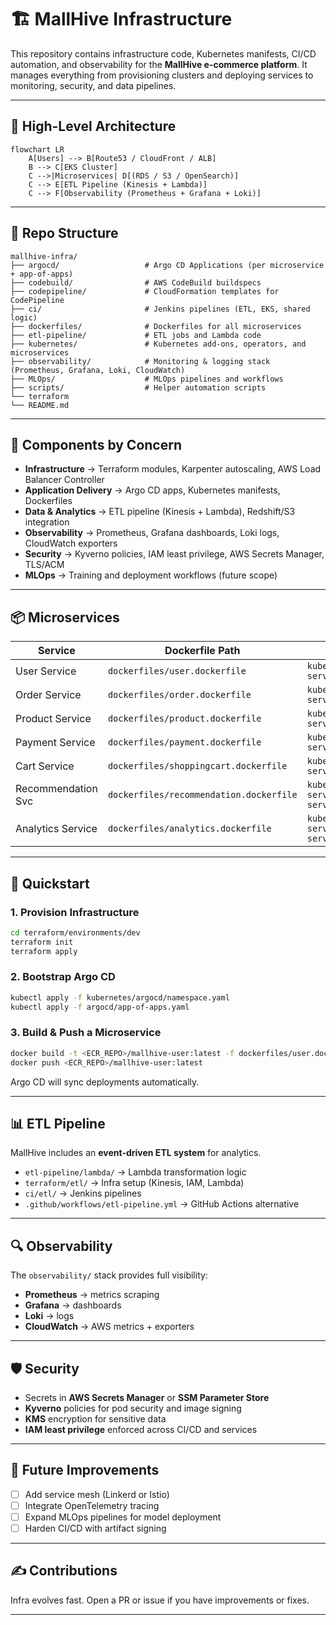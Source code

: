 # 🏗️ MallHive Infrastructure

This repository contains infrastructure code, Kubernetes manifests, CI/CD automation, and observability for the **MallHive e-commerce platform**.
It manages everything from provisioning clusters and deploying services to monitoring, security, and data pipelines.

---

## 📐 High-Level Architecture

```mermaid
flowchart LR
    A[Users] --> B[Route53 / CloudFront / ALB]
    B --> C[EKS Cluster]
    C -->|Microservices| D[(RDS / S3 / OpenSearch)]
    C --> E[ETL Pipeline (Kinesis + Lambda)]
    C --> F[Observability (Prometheus + Grafana + Loki)]
```

---

## 📁 Repo Structure

```plaintext
mallhive-infra/
├── argocd/                   # Argo CD Applications (per microservice + app-of-apps)
├── codebuild/                # AWS CodeBuild buildspecs
├── codepipeline/             # CloudFormation templates for CodePipeline
├── ci/                       # Jenkins pipelines (ETL, EKS, shared logic)
├── dockerfiles/              # Dockerfiles for all microservices
├── etl-pipeline/             # ETL jobs and Lambda code
├── kubernetes/               # Kubernetes add-ons, operators, and microservices
├── observability/            # Monitoring & logging stack (Prometheus, Grafana, Loki, CloudWatch)
├── MLOps/                    # MLOps pipelines and workflows
├── scripts/                  # Helper automation scripts
└── terraform
└── README.md

```

---

## 🧩 Components by Concern

* **Infrastructure** → Terraform modules, Karpenter autoscaling, AWS Load Balancer Controller
* **Application Delivery** → Argo CD apps, Kubernetes manifests, Dockerfiles
* **Data & Analytics** → ETL pipeline (Kinesis + Lambda), Redshift/S3 integration
* **Observability** → Prometheus, Grafana dashboards, Loki logs, CloudWatch exporters
* **Security** → Kyverno policies, IAM least privilege, AWS Secrets Manager, TLS/ACM
* **MLOps** → Training and deployment workflows (future scope)

---

## 📦 Microservices

| Service            | Dockerfile Path                         | Deployment Path                                      |
| ------------------ | --------------------------------------- | ---------------------------------------------------- |
| User Service       | `dockerfiles/user.dockerfile`           | `kubernetes/micro-services/user-service/`            |
| Order Service      | `dockerfiles/order.dockerfile`          | `kubernetes/micro-services/order-service/`           |
| Product Service    | `dockerfiles/product.dockerfile`        | `kubernetes/micro-services/product-service/`         |
| Payment Service    | `dockerfiles/payment.dockerfile`        | `kubernetes/micro-services/payment-service/`         |
| Cart Service       | `dockerfiles/shoppingcart.dockerfile`   | `kubernetes/micro-services/cart-service/`            |
| Recommendation Svc | `dockerfiles/recommendation.dockerfile` | `kubernetes/micro-services/recommendations-service/` |
| Analytics Service  | `dockerfiles/analytics.dockerfile`      | `kubernetes/micro-services/analytics-service/`       |

---

## 🚀 Quickstart

### 1. Provision Infrastructure

```bash
cd terraform/environments/dev
terraform init
terraform apply
```

### 2. Bootstrap Argo CD

```bash
kubectl apply -f kubernetes/argocd/namespace.yaml
kubectl apply -f argocd/app-of-apps.yaml
```

### 3. Build & Push a Microservice

```bash
docker build -t <ECR_REPO>/mallhive-user:latest -f dockerfiles/user.dockerfile .
docker push <ECR_REPO>/mallhive-user:latest
```

Argo CD will sync deployments automatically.

---

## 📊 ETL Pipeline

MallHive includes an **event-driven ETL system** for analytics.

* `etl-pipeline/lambda/` → Lambda transformation logic
* `terraform/etl/` → Infra setup (Kinesis, IAM, Lambda)
* `ci/etl/` → Jenkins pipelines
* `.github/workflows/etl-pipeline.yml` → GitHub Actions alternative

---

## 🔍 Observability

The `observability/` stack provides full visibility:

* **Prometheus** → metrics scraping
* **Grafana** → dashboards
* **Loki** → logs
* **CloudWatch** → AWS metrics + exporters

---

## 🛡️ Security

* Secrets in **AWS Secrets Manager** or **SSM Parameter Store**
* **Kyverno** policies for pod security and image signing
* **KMS** encryption for sensitive data
* **IAM least privilege** enforced across CI/CD and services

---

## 📌 Future Improvements

* [ ] Add service mesh (Linkerd or Istio)
* [ ] Integrate OpenTelemetry tracing
* [ ] Expand MLOps pipelines for model deployment
* [ ] Harden CI/CD with artifact signing

---

## ✍️ Contributions

Infra evolves fast. Open a PR or issue if you have improvements or fixes.

---